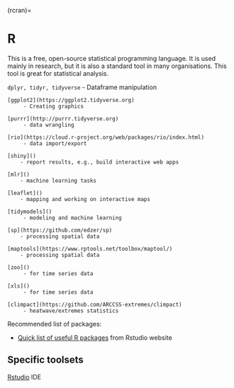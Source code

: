 (rcran)=
# R
This is a free, open-source statistical programming language. It is used mainly in research, but it is also a standard tool in many organisations. This tool is great for statistical analysis.

`dplyr, tidyr, tidyverse` - Dataframe manipulation

```{glossary}
[ggplot2](https://ggplot2.tidyverse.org)
     - Creating graphics

[purrr](http://purrr.tidyverse.org)
     - data wrangling

[rio](https://cloud.r-project.org/web/packages/rio/index.html)
     - data import/export

[shiny]() 
    - report results, e.g., build interactive web apps

[mlr]()
    - machine learning tasks

[leaflet]()
    - mapping and working on interactive maps

[tidymodels]()
     - modeling and machine learning

[sp](https://github.com/edzer/sp)
    - processing spatial data

[maptools](https://www.rptools.net/toolbox/maptool/)
    - processing spatial data

[zoo]()
     - for time series data

[xls]()
     - for time series data

[climpact](https://github.com/ARCCSS-extremes/climpact)
     - heatwave/extremes statistics

```

Recommended list of packages: 
 * [Quick list of useful R packages](https://support.rstudio.com/hc/en-us/articles/201057987-Quick-list-of-useful-R-packages) from Rstudio website

## Specific toolsets

[Rstudio](https://support.rstudio.com/hc/en-us) IDE
